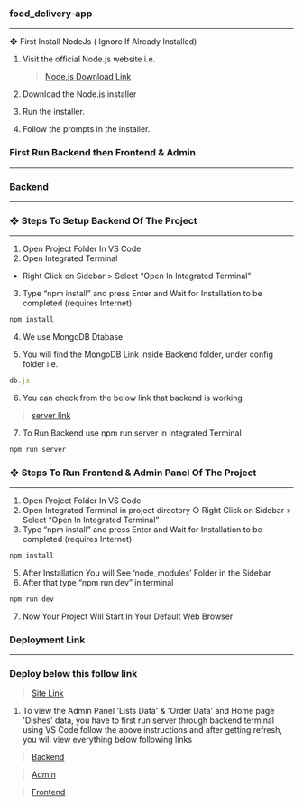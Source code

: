 ### food_delivery-app
---

❖ First Install NodeJs ( Ignore If Already Installed)

1. Visit the official Node.js website i.e.

   >[Node.js Download Link](https://nodejs.org/en/download/)
   
3. Download the Node.js installer
   
4. Run the installer.
  
5. Follow the prompts in the installer.

### First Run Backend then Frontend & Admin

---
### Backend

---

### ❖ Steps To Setup Backend Of The Project

---

1. Open Project Folder In VS Code
2. Open Integrated Terminal
- Right Click on Sidebar > Select “Open In Integrated
Terminal”
3. Type “npm install” and press Enter and Wait for
Installation to be completed (requires Internet)

```bash
npm install
```

4. We use MongoDB Dtabase

5. You will find the MongoDB Link inside Backend folder, under config folder i.e.

```js
db.js
```

6. You can check from the below link that backend is working

> [server link](http://localhost:4000)

7. To Run Backend use npm run server in Integrated Terminal

```bash
npm run server
```

### ❖ Steps To Run Frontend & Admin Panel Of The Project

---

1. Open Project Folder In VS Code
2. Open Integrated Terminal in project directory
○ Right Click on Sidebar > Select “Open In Integrated
Terminal”
3. Type “npm install” and press Enter and Wait for
Installation to be completed (requires Internet)

```bash
npm install
```

5. After Installation You will See ‘node_modules’ Folder in
the Sidebar
6. After that type “npm run dev” in terminal

   

```bash
npm run dev
```

7. Now Your Project Will Start In Your Default Web Browser

### Deployment Link

---

### Deploy below this follow link

> [Site Link](https://render.com/)

1. To view the Admin Panel 'Lists Data' & 'Order Data' and Home page 'Dishes' data, you have to first run server through backend terminal using VS Code follow the above instructions and after getting refresh, you will view everything below following links

> [Backend](https://food-delivery-app-backend-8kcx.onrender.com)

> [Admin](https://food-delivery-app-admin-ljtd.onrender.com)

> [Frontend](https://food-delivery-app-frontend-pml3.onrender.com)
